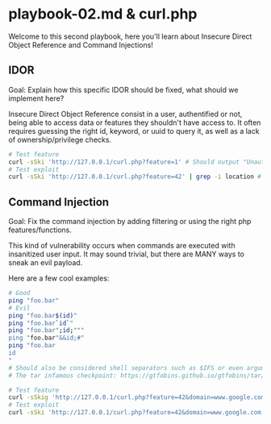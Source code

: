 # playbook-02.md & curl.php

Welcome to this second playbook, here you'll learn about Insecure Direct Object Reference and Command Injections!


## IDOR

Goal: Explain how this specific IDOR should be fixed, what should we implement here?

Insecure Direct Object Reference consist in a user, authentified or not, being able to access data or features they shouldn't have access to. It often requires guessing the right id, keyword, or uuid to query it, as well as a lack of ownership/privilege checks.


```bash
# Test feature
curl -sSki 'http://127.0.0.1/curl.php?feature=1' # Should output "Unauthenticated used detected, you're only allowed to use features below grade 10 :)\nHello, I'm feature 1!"
# Test exploit
curl -sSki 'http://127.0.0.1/curl.php?feature=42' | grep -i location # Should output "Location: /curl.php?feature=42&domain=google.com"
```


## Command Injection

Goal: Fix the command injection by adding filtering or using the right php features/functions.

This kind of vulnerability occurs when commands are executed with insanitized user input. It may sound trivial, but there are MANY ways to sneak an evil payload.

Here are a few cool examples:

```bash
# Good
ping "foo.bar"
# Evil
ping "foo.bar$(id)"
ping "foo.bar`id`"
ping "foo.bar";id;"""
ping "foo.bar"&&id;#"
ping "foo.bar
id
"
# Should also be considered shell separators such as $IFS or even argument injections like
# The tar infamous checkpoint: https://gtfobins.github.io/gtfobins/tar/#shell
```


```bash
# Test feature
curl -sSkig 'http://127.0.0.1/curl.php?feature=42&domain=www.google.com' # Should output "Output: 200:0:http://www.google.com/"
# Test exploit
curl -sSki 'http://127.0.0.1/curl.php?feature=42&domain=www.google.com;id;' | grep -ioP 'uid=.*' # uid=0(root) gid=0(root) groups=0(root)
```
